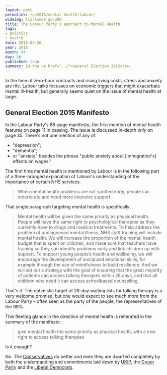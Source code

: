 ```yaml
---
layout: post
permalink: /ge2015/mental-health/labour/
wideimg: liz-tower-go-200
title: The Labour Party's approach to Mental Health
tags:
- politics
- health
date: 2015-04-26
year: 2015
month: 04
day: 26
published: true
summary: In the <a href="../">General Election 2015</a>.
---
```


In the time of zero-hour contracts and rising living costs,
stress and anxiety are rife.
Labour talks focusses on economic triggers that might exacerbate mental ill-health,
but generally seems quiet on the issue of mental health at large.

## General Election 2015 Manifesto

In the Labour Party's 86-page manifesto, the first mention of mental health features on page 11 in passing.
The issue is discussed in-depth *only* on page 35.
There's not one mention of any of:

* "depression";
* "dementia";
* or "anxiety" besides the phrase "public anxiety about [immigration's] effects on wages."

The first time mental health is mentioned by Labour is in the following part of a three-pronged explanation of Labour's understanding of the importance of certain NHS services.

<blockquote>When mental health problems are not spotted early,
people can deteriorate and need more intensive support.</blockquote>

That single paragraph targeting mental health is specifically:

<blockquote>Mental health will be given the same priority as physical health. People will
have the same right to psychological therapies as they currently have to drugs
and medical treatments. To help address the problem of undiagnosed mental
illness, NHS staff training will include mental health. We will increase the
proportion of the mental health budget that is spent on children, and make
sure that teachers have training so they can identify problems early and link
children up with support. To support young people’s health and wellbeing, we
will encourage the development of social and emotional skills, for example
through the use of mindfulness to build resilience. And we will set out a strategy
with the goal of ensuring that the great majority of patients can access talking
therapies within 28 days, and that all children who need it can access schoolbased
counselling.</blockquote>

That's it.
The optimistic target of 28-day waiting lists for talking therapy is a very welcome promise,
but one would expect to see much more from the Labour Party – often seen as the party of the people,
the representatives of the 99%.

This fleeting glance in the direction of mental health is reiterated in the summary of the manifesto:
<blockquote>give mental health the same priority as physical health, with a new right to
access talking therapies</blockquote>

Is it enough?

No. The [Conservatives](../conservative) do better and even they are dwarfed completely by both the understanding and commitments laid down by [UKIP](../ukip), the [Green Party](../green) and the [Liberal Democrats](../libdem).